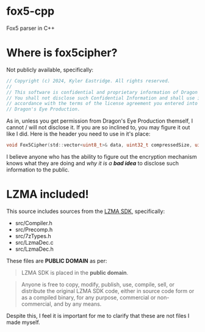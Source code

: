 # fox5-cpp
Fox5 parser in C++

# Where is fox5cipher?
Not publicly available, specifically:
```cpp
// Copyright (c) 2024, Kyler Eastridge. All rights reserved.
//
// This software is confidential and proprietary information of Dragon's Eye Production.
// You shall not disclose such Confidential Information and shall use it only in
// accordance with the terms of the license agreement you entered into with
// Dragon's Eye Production.
```

As in, unless you get permission from Dragon's Eye Production themself, I cannot / will not disclose it.
 If you are so inclined to, you may figure it out like I did. Here is the header you need to use in it's place:
```h
void Fox5Cipher(std::vector<uint8_t>& data, uint32_t compressedSize, uint32_t uncompressedSize, const uint8_t seed[16])
```
I believe anyone who has the ability to figure out the encryption mechanism knows what they are doing and *why it is a __bad idea__* to disclose such information to the public.

# LZMA included!
This source includes sources from the [LZMA SDK](https://www.7-zip.org/sdk.html), specifically:
* src/Compiler.h
* src/Precomp.h
* src/7zTypes.h
* src/LzmaDec.c
* src/LzmaDec.h

These files are **PUBLIC DOMAIN** as per:
> LZMA SDK is placed in the **public domain**.

> Anyone is free to copy, modify, publish, use, compile, sell, or distribute the original LZMA SDK code, either in source code form or as a compiled binary, for any purpose, commercial or non-commercial, and by any means.

Despite this, I feel it is important for me to clarify that these are not files I made myself.

